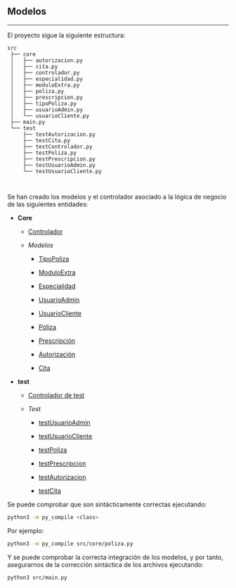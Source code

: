 ## Modelos

---

El proyecto sigue la siguiente estructura:

```
src
 ├── core
 │   ├── autorizacion.py
 │   ├── cita.py
 │   ├── controlador.py
 │   ├── especialidad.py
 │   ├── moduloExtra.py
 │   ├── poliza.py
 │   ├── prescripcion.py
 │   ├── tipoPoliza.py
 │   ├── usuarioAdmin.py
 │   └── usuarioCliente.py
 ├── main.py
 └── test
     ├── testAutorizacion.py
     ├── testCita.py
     ├── testControlador.py
     ├── testPoliza.py
     ├── testPrescripcion.py
     ├── testUsuarioAdmin.py
     └── testUsuarioCliente.py



```

Se han creado los modelos y el controlador asociado a la lógica de negocio de las siguientes entidades:

* **Core**

    * [Controlador](https://github.com/Carlosma7/MedAuth/blob/main/src/core/controlador.py)

    * *Modelos*
    
        * [TipoPoliza](https://github.com/Carlosma7/MedAuth/blob/main/src/core/tipoPoliza.py)
        * [ModuloExtra](https://github.com/Carlosma7/MedAuth/blob/main/src/core/moduloExtra.py)
        * [Especialidad](https://github.com/Carlosma7/MedAuth/blob/main/src/core/especialidad.py)
        
        * [UsuarioAdmin](https://github.com/Carlosma7/MedAuth/blob/main/src/core/usuarioAdmin.py)
        * [UsuarioCliente](https://github.com/Carlosma7/MedAuth/blob/main/src/core/usuarioCliente.py)
        
        * [Póliza](https://github.com/Carlosma7/MedAuth/blob/main/src/core/poliza.py)
        
        * [Prescripción](https://github.com/Carlosma7/MedAuth/blob/main/src/core/prescripcion.py)
        
        * [Autorización](https://github.com/Carlosma7/MedAuth/blob/main/src/core/autorizacion.py)
        
        * [Cita](https://github.com/Carlosma7/MedAuth/blob/main/src/core/cita.py)

* **test**
	* [Controlador de test](https://github.com/Carlosma7/MedAuth/blob/main/src/test/testControlador.py)
	
	* *Test*
		* [testUsuarioAdmin](https://github.com/Carlosma7/MedAuth/blob/main/src/test/testUsuarioAdmin.py)
		* [testUsuarioCliente](https://github.com/Carlosma7/MedAuth/blob/main/src/test/testUsuarioCliente.py)
		
		* [testPoliza](https://github.com/Carlosma7/MedAuth/blob/main/src/test/testPoliza.py)
		
		* [testPrescripcion](https://github.com/Carlosma7/MedAuth/blob/main/src/test/testPrescripcion.py)
		
		* [testAutorizacion](https://github.com/Carlosma7/MedAuth/blob/main/src/test/testAutorizacion.py)
		
		* [testCita](https://github.com/Carlosma7/MedAuth/blob/main/src/test/testCita.py)

Se puede comprobar que son sintácticamente correctas ejecutando:

```bash
python3 -m py_compile <class>
```

Por ejemplo:

```bash
python3 -m py_compile src/core/poliza.py
```

Y se puede comprobar la correcta integración de los modelos, y por tanto, asegurarnos de la corrección sintáctica de los archivos ejecutando:

```bash
python3 src/main.py
```
